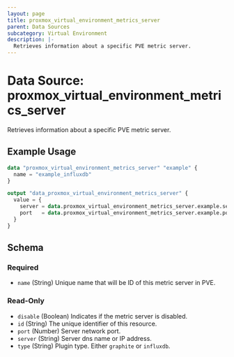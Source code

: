 ```yaml
---
layout: page
title: proxmox_virtual_environment_metrics_server
parent: Data Sources
subcategory: Virtual Environment
description: |-
  Retrieves information about a specific PVE metric server.
---
```


# Data Source: proxmox_virtual_environment_metrics_server

Retrieves information about a specific PVE metric server.

## Example Usage

```terraform
data "proxmox_virtual_environment_metrics_server" "example" {
  name = "example_influxdb"
}

output "data_proxmox_virtual_environment_metrics_server" {
  value = {
    server = data.proxmox_virtual_environment_metrics_server.example.server
    port   = data.proxmox_virtual_environment_metrics_server.example.port
  }
}
```

<!-- schema generated by tfplugindocs -->
## Schema

### Required

- `name` (String) Unique name that will be ID of this metric server in PVE.

### Read-Only

- `disable` (Boolean) Indicates if the metric server is disabled.
- `id` (String) The unique identifier of this resource.
- `port` (Number) Server network port.
- `server` (String) Server dns name or IP address.
- `type` (String) Plugin type. Either `graphite` or `influxdb`.

